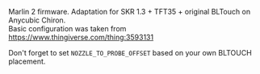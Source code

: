 Marlin 2 firmware. Adaptation for SKR 1.3 + TFT35 + original BLTouch on Anycubic Chiron.  
Basic configuration was taken from https://www.thingiverse.com/thing:3593131

Don't forget to set `NOZZLE_TO_PROBE_OFFSET` based on your own BLTOUCH placement.